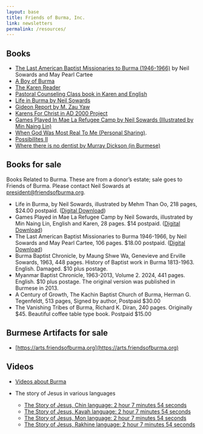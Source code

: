 ```yaml
---
layout: base
title: Friends of Burma, Inc.
link: newsletters
permalink: /resources/
---
```



## Books

- [The Last American Baptist Missionaries to Burma (1946-1966)](/static/docs/The_Last_American_Baptist_Missionaries_to_Burma_1946-1966.pdf) by Neil Sowards and May Pearl Cartee
- [A Boy of Burma](/static/docs/A_Boy_of_Burma.pdf)
- [The Karen Reader](/static/docs/The_Karen_Reader.pdf)
- [Pastoral Counseling Class book in Karen and English](/static/docs/pastoral_counseling.pdf)
- [Life in Burma by Neil Sowards](/static/docs/LifeInBurma.pdf)
- [Gideon Report by M. Zau Yaw](https://docs.google.com/document/d/1jq6nWhjHFIBThu7r-hrCssuQp5WnonluUJ5xtLOTiJ0/edit?usp=sharing)
- [Karens For Christ in AD 2000 Project](https://docs.google.com/document/d/1UNyAqnOG0auFqtQvFa6io4Va-uyzcF7wjUGudlxkTrA/edit?usp=sharing)
- [Games Played In Mae La Refugee Camp by Neil Sowards (Illustrated by Min Naing Lin)](/static/docs/GamesPlayedInMaeLaRefugeeCamp.pdf)
- [When God Was Most Real To Me (Personal Sharing)](https://docs.google.com/document/d/1ceZeBfFqHff0zzn_NWfJ_uWT4kBiuzFQ-EAP8AooY5g/edit?usp=sharing).
- [Possibilites II](/static/docs/Possibilities_II.pdf)
- [Where there is no dentist by Murray Dickson (in Burmese)](https://drive.google.com/file/d/0B6twxZ-WcgVBc18yZDllY3EtNVE/edit?usp=sharing)


## Books for sale

Books Related to Burma. These are from a donor’s estate; sale goes to Friends of Burma. Please contact Neil Sowards at president@friendsofburma.org.

- Life in Burma, by Neil Sowards, illustrated by Mehm Than Oo, 218 pages, $24.00 postpaid. ([Digital Download](/static/docs/LifeInBurma.pdf))
- Games Played in Mae La Refugee Camp by Neil Sowards, illustrated by Min Naing Lin, English and Karen, 28 pages. $14 postpaid. ([Digital Download](/static/docs/GamesPlayedInMaeLaRefugeeCamp.pdf))
- The Last American Baptist Missionaries to Burma 1946-1966, by Neil Sowards and May Pearl Cartee, 106 pages. $18.00 postpaid. ([Digital Download](/static/docs/The_Last_American_Baptist_Missionaries_to_Burma_1946-1966.pdf))
- Burma Baptist Chronicle, by Maung Shwe Wa, Genevieve and Erville Sowards, 1963, 448 pages. History of Baptist work in Burma 1813-1963. English. Damaged. $10 plus postage.
- Myanmar Baptist Chronicle, 1963-2013, Volume 2. 2024, 441 pages. English. $10 plus postage. The original version was published in Burmese in 2013.
- A Century of Growth, The Kachin Baptist Church of Burma, Herman G. Tegenfeldt,  513 pages, Signed by author, Postpaid $30.00
- The Vanishing Tribes of Burma, Richard K. Diran, 240 pages. Originally $45.  Beautiful coffee table type book.  Postpaid $15.00

## Burmese Artifacts for sale
- [https://arts.friendsofburma.org](https://arts.friendsofburma.org)

## Videos

- [Videos about Burma](https://docs.google.com/document/d/13AKbEgBqYgtJt9kztGUx63SP-Ip2sY8Ej3ewdKi3y4E/edit?usp=sharing)
- The story of Jesus in various languages

    - [The Story of Jesus, Chin language: 2 hour 7 minutes 54 seconds](https://www.youtube.com/watch?v=6vPxcPzMyB4)
    - [The Story of Jesus, Kayah language: 2 hour 7 minutes 54 seconds](https://www.youtube.com/watch?v=LIFM_rsub68)
    - [The Story of Jesus, Mon language: 2 hour 7 minutes 54 seconds](https://www.youtube.com/watch?v=eU5C5RmAZNw)
    - [The Story of Jesus, Rakhine language: 2 hour 7 minutes 54 seconds](https://www.youtube.com/watch?v=8Fpeybr-zAI)

